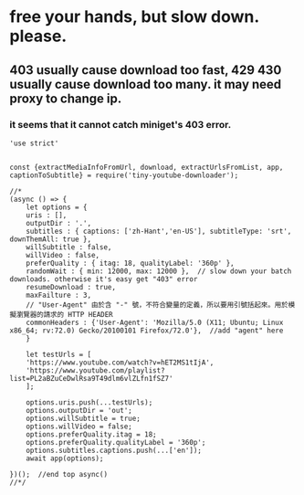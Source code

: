 # free your hands, but slow down. please.
## 403 usually cause download too fast, 429 430 usually cause download too many. it may need proxy to change ip.
### it seems that it cannot catch miniget's 403 error.
```
'use strict'


const {extractMediaInfoFromUrl, download, extractUrlsFromList, app, captionToSubtitle} = require('tiny-youtube-downloader');

//*
(async () => {
    let options = {
	uris : [],
	outputDir : '.',
	subtitles : { captions: ['zh-Hant','en-US'], subtitleType: 'srt', downThemAll: true },
	willSubtitle : false,
	willVideo : false,
	preferQuality : { itag: 18, qualityLabel: '360p' },
	randomWait : { min: 12000, max: 12000 },  // slow down your batch downloads. otherwise it's easy get "403" error
	resumeDownload : true,
	maxFailture : 3,
	// "User-Agent" 由於含 "-" 號，不符合變量的定義，所以要用引號括起來。用於模擬瀏覽器的請求的 HTTP HEADER
	commonHeaders : {'User-Agent': 'Mozilla/5.0 (X11; Ubuntu; Linux x86_64; rv:72.0) Gecko/20100101 Firefox/72.0'},  //add "agent" here
    }

    let testUrls = [
	'https://www.youtube.com/watch?v=hET2MS1tIjA',
	'https://www.youtube.com/playlist?list=PL2aBZuCeDwlRsa9T49dlm6vlZLfn1fSZ7'
    ];

    options.uris.push(...testUrls);
    options.outputDir = 'out';
    options.willSubtitle = true;
    options.willVideo = false;
    options.preferQuality.itag = 18;
    options.preferQuality.qualityLabel = '360p';
    options.subtitles.captions.push(...['en']);
    await app(options);

})();  //end top async()
//*/
```

